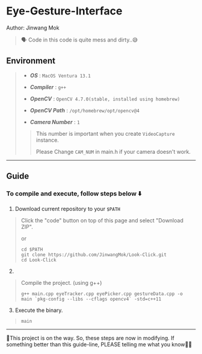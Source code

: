 # Eye-Gesture-Interface
Author: Jinwang Mok
> 🗣️ Code in this code is quite mess and dirty..😅
## Environment
>- ***OS*** : `MacOS Ventura 13.1`
>
>- ***Compiler*** : `g++`
>
>- ***OpenCV*** : `OpenCV 4.7.0(stable, installed using homebrew)`
>
>- ***OpenCV Path*** : `/opt/homebrew/opt/opencv@4`
>
>- ***Camera Number*** : `1` 
>> This number is important when you create `VideoCapture` instance. 
>>
>> Please Change `CAM_NUM` in main.h if your camera doesn't work.
---
## Guide
### To compile and execute, follow steps below ⬇️

1. Download current repository to your `$PATH`
> Click the "code" button on top of this page and select "Download ZIP".
>
> or
> 
> ```shell
> cd $PATH
> git clone https://github.com/JinwangMok/Look-Click.git
> cd Look-Click
> ```

2. 
> Compile the project. (using g++)
> 
> ```shell
> g++ main.cpp eyeTracker.cpp eyePicker.cpp gestureData.cpp -o main `pkg-config --libs --cflags opencv4` -std=c++11
> ```

3. Execute the binary.
> 
> ```shell
> main
> ```
---
🚨This project is on the way. So, these steps are now in modifying.
If something better than this guide-line, PLEASE telling me what you know🙏🏻
